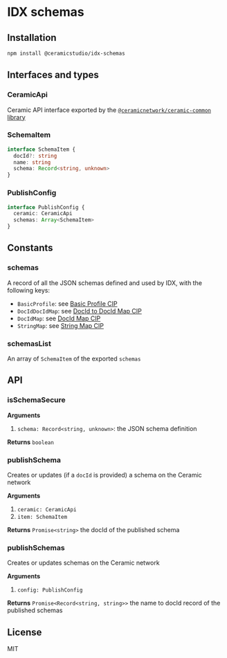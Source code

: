 # IDX schemas

## Installation

```sh
npm install @ceramicstudio/idx-schemas
```

## Interfaces and types

### CeramicApi

Ceramic API interface exported by the [`@ceramicnetwork/ceramic-common` library](https://github.com/ceramicnetwork/js-ceramic/tree/develop/packages/ceramic-common)

### SchemaItem

```ts
interface SchemaItem {
  docId?: string
  name: string
  schema: Record<string, unknown>
}
```

### PublishConfig

```ts
interface PublishConfig {
  ceramic: CeramicApi
  schemas: Array<SchemaItem>
}
```

## Constants

### schemas

A record of all the JSON schemas defined and used by IDX, with the following keys:

- `BasicProfile`: see [Basic Profile CIP](https://github.com/ceramicnetwork/CIP/issues/32)
- `DocIdDocIdMap`: see [DocId to DocId Map CIP](https://github.com/ceramicnetwork/CIP/issues/54)
- `DocIdMap`: see [DocId Map CIP](https://github.com/ceramicnetwork/CIP/issues/51)
- `StringMap`: see [String Map CIP](https://github.com/ceramicnetwork/CIP/issues/50)

### schemasList

An array of `SchemaItem` of the exported `schemas`

## API

### isSchemaSecure

**Arguments**

1. `schema: Record<string, unknown>`: the JSON schema definition

**Returns** `boolean`

### publishSchema

Creates or updates (if a `docId` is provided) a schema on the Ceramic network

**Arguments**

1. `ceramic: CeramicApi`
1. `item: SchemaItem`

**Returns** `Promise<string>` the docId of the published schema

### publishSchemas

Creates or updates schemas on the Ceramic network

**Arguments**

1. `config: PublishConfig`

**Returns** `Promise<Record<string, string>>` the name to docId record of the published schemas

## License

MIT
